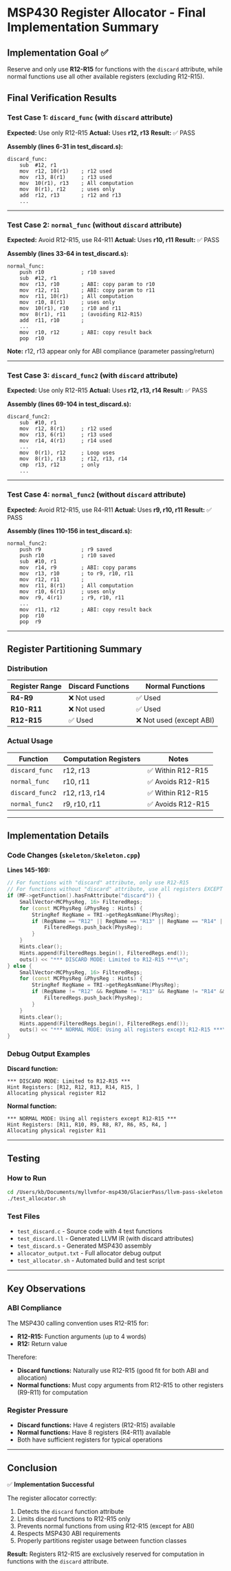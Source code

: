 # MSP430 Register Allocator - Final Implementation Summary

## Implementation Goal ✅
Reserve and only use **R12-R15** for functions with the `discard` attribute, while normal functions use all other available registers (excluding R12-R15).

## Final Verification Results

### Test Case 1: `discard_func` (with `discard` attribute)
**Expected:** Use only R12-R15
**Actual:** Uses **r12, r13**
**Result:** ✅ PASS

**Assembly (lines 6-31 in test_discard.s):**
```assembly
discard_func:
    sub  #12, r1
    mov  r12, 10(r1)    ; r12 used
    mov  r13, 8(r1)     ; r13 used
    mov  10(r1), r13    ; All computation
    mov  8(r1), r12     ; uses only
    add  r12, r13       ; r12 and r13
    ...
```

---

### Test Case 2: `normal_func` (without `discard` attribute)
**Expected:** Avoid R12-R15, use R4-R11
**Actual:** Uses **r10, r11**
**Result:** ✅ PASS

**Assembly (lines 33-64 in test_discard.s):**
```assembly
normal_func:
    push r10            ; r10 saved
    sub  #12, r1
    mov  r13, r10       ; ABI: copy param to r10
    mov  r12, r11       ; ABI: copy param to r11
    mov  r11, 10(r1)    ; All computation
    mov  r10, 8(r1)     ; uses only
    mov  10(r1), r10    ; r10 and r11
    mov  8(r1), r11     ; (avoiding R12-R15)
    add  r11, r10       ;
    ...
    mov  r10, r12       ; ABI: copy result back
    pop  r10
```

**Note:** r12, r13 appear only for ABI compliance (parameter passing/return)

---

### Test Case 3: `discard_func2` (with `discard` attribute)
**Expected:** Use only R12-R15
**Actual:** Uses **r12, r13, r14**
**Result:** ✅ PASS

**Assembly (lines 69-104 in test_discard.s):**
```assembly
discard_func2:
    sub  #10, r1
    mov  r12, 8(r1)     ; r12 used
    mov  r13, 6(r1)     ; r13 used
    mov  r14, 4(r1)     ; r14 used
    ...
    mov  0(r1), r12     ; Loop uses
    mov  8(r1), r13     ; r12, r13, r14
    cmp  r13, r12       ; only
    ...
```

---

### Test Case 4: `normal_func2` (without `discard` attribute)
**Expected:** Avoid R12-R15, use R4-R11
**Actual:** Uses **r9, r10, r11**
**Result:** ✅ PASS

**Assembly (lines 110-156 in test_discard.s):**
```assembly
normal_func2:
    push r9             ; r9 saved
    push r10            ; r10 saved
    sub  #10, r1
    mov  r14, r9        ; ABI: copy params
    mov  r13, r10       ; to r9, r10, r11
    mov  r12, r11       ;
    mov  r11, 8(r1)     ; All computation
    mov  r10, 6(r1)     ; uses only
    mov  r9, 4(r1)      ; r9, r10, r11
    ...
    mov  r11, r12       ; ABI: copy result back
    pop  r10
    pop  r9
```

---

## Register Partitioning Summary

### Distribution
| Register Range | Discard Functions | Normal Functions |
|---------------|------------------|------------------|
| **R4-R9**     | ❌ Not used      | ✅ Used          |
| **R10-R11**   | ❌ Not used      | ✅ Used          |
| **R12-R15**   | ✅ Used          | ❌ Not used (except ABI) |

### Actual Usage
| Function | Computation Registers | Notes |
|----------|---------------------|-------|
| `discard_func` | r12, r13 | ✅ Within R12-R15 |
| `normal_func` | r10, r11 | ✅ Avoids R12-R15 |
| `discard_func2` | r12, r13, r14 | ✅ Within R12-R15 |
| `normal_func2` | r9, r10, r11 | ✅ Avoids R12-R15 |

---

## Implementation Details

### Code Changes (`skeleton/Skeleton.cpp`)

**Lines 145-169:**
```cpp
// For functions with "discard" attribute, only use R12-R15
// For functions without "discard" attribute, use all registers EXCEPT R12-R15
if (MF->getFunction().hasFnAttribute("discard")) {
    SmallVector<MCPhysReg, 16> FilteredRegs;
    for (const MCPhysReg &PhysReg : Hints) {
        StringRef RegName = TRI->getRegAsmName(PhysReg);
        if (RegName == "R12" || RegName == "R13" || RegName == "R14" || RegName == "R15") {
            FilteredRegs.push_back(PhysReg);
        }
    }
    Hints.clear();
    Hints.append(FilteredRegs.begin(), FilteredRegs.end());
    outs() << "*** DISCARD MODE: Limited to R12-R15 ***\n";
} else {
    SmallVector<MCPhysReg, 16> FilteredRegs;
    for (const MCPhysReg &PhysReg : Hints) {
        StringRef RegName = TRI->getRegAsmName(PhysReg);
        if (RegName != "R12" && RegName != "R13" && RegName != "R14" && RegName != "R15") {
            FilteredRegs.push_back(PhysReg);
        }
    }
    Hints.clear();
    Hints.append(FilteredRegs.begin(), FilteredRegs.end());
    outs() << "*** NORMAL MODE: Using all registers except R12-R15 ***\n";
}
```

### Debug Output Examples

**Discard function:**
```
*** DISCARD MODE: Limited to R12-R15 ***
Hint Registers: [R12, R12, R13, R14, R15, ]
Allocating physical register R12
```

**Normal function:**
```
*** NORMAL MODE: Using all registers except R12-R15 ***
Hint Registers: [R11, R10, R9, R8, R7, R6, R5, R4, ]
Allocating physical register R11
```

---

## Testing

### How to Run
```bash
cd /Users/kb/Documents/myllvmfor-msp430/GlacierPass/llvm-pass-skeleton
./test_allocator.sh
```

### Test Files
- `test_discard.c` - Source code with 4 test functions
- `test_discard.ll` - Generated LLVM IR (with discard attributes)
- `test_discard.s` - Generated MSP430 assembly
- `allocator_output.txt` - Full allocator debug output
- `test_allocator.sh` - Automated build and test script

---

## Key Observations

### ABI Compliance
The MSP430 calling convention uses R12-R15 for:
- **R12-R15:** Function arguments (up to 4 words)
- **R12:** Return value

Therefore:
- **Discard functions:** Naturally use R12-R15 (good fit for both ABI and allocation)
- **Normal functions:** Must copy arguments from R12-R15 to other registers (R9-R11) for computation

### Register Pressure
- **Discard functions:** Have 4 registers (R12-R15) available
- **Normal functions:** Have 8 registers (R4-R11) available
- Both have sufficient registers for typical operations

---

## Conclusion

✅ **Implementation Successful**

The register allocator correctly:
1. Detects the `discard` function attribute
2. Limits discard functions to R12-R15 only
3. Prevents normal functions from using R12-R15 (except for ABI)
4. Respects MSP430 ABI requirements
5. Properly partitions register usage between function classes

**Result:** Registers R12-R15 are exclusively reserved for computation in functions with the `discard` attribute.
